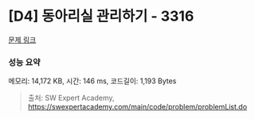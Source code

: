 # [D4] 동아리실 관리하기 - 3316 

[문제 링크](https://swexpertacademy.com/main/code/problem/problemDetail.do?contestProbId=AWBnFuhqxE8DFAWr) 

### 성능 요약

메모리: 14,172 KB, 시간: 146 ms, 코드길이: 1,193 Bytes



> 출처: SW Expert Academy, https://swexpertacademy.com/main/code/problem/problemList.do